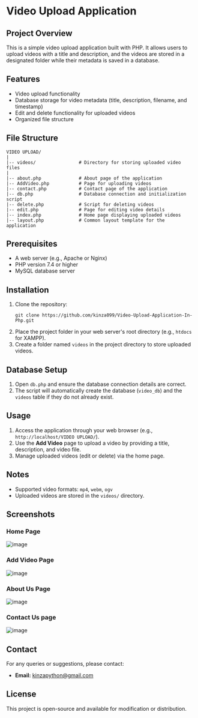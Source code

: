 # Video Upload Application

## Project Overview

This is a simple video upload application built with PHP. It allows users to upload videos with a title and description, and the videos are stored in a designated folder while their metadata is saved in a database.

## Features

- Video upload functionality
- Database storage for video metadata (title, description, filename, and timestamp)
- Edit and delete functionality for uploaded videos
- Organized file structure

## File Structure

```
VIDEO UPLOAD/
|
|-- videos/                # Directory for storing uploaded video files
|
|-- about.php              # About page of the application
|-- AddVideo.php           # Page for uploading videos
|-- contact.php            # Contact page of the application
|-- db.php                 # Database connection and initialization script
|-- delete.php             # Script for deleting videos
|-- edit.php               # Page for editing video details
|-- index.php              # Home page displaying uploaded videos
|-- layout.php             # Common layout template for the application
```

## Prerequisites

- A web server (e.g., Apache or Nginx)
- PHP version 7.4 or higher
- MySQL database server

## Installation

1. Clone the repository:
   ```
   git clone https://github.com/kinza099/Video-Upload-Application-In-Php.git

   ```
2. Place the project folder in your web server's root directory (e.g., `htdocs` for XAMPP).
3. Create a folder named `videos` in the project directory to store uploaded videos.

## Database Setup

1. Open `db.php` and ensure the database connection details are correct.
2. The script will automatically create the database (`video_db`) and the `videos` table if they do not already exist.

## Usage

1. Access the application through your web browser (e.g., `http://localhost/VIDEO UPLOAD/`).
2. Use the **Add Video** page to upload a video by providing a title, description, and video file.
3. Manage uploaded videos (edit or delete) via the home page.

## Notes

- Supported video formats: `mp4`, `webm`, `ogv`
- Uploaded videos are stored in the `videos/` directory.

## Screenshots

### Home Page
![image](https://github.com/user-attachments/assets/64d058e4-f3d9-459f-96c8-0fa5c1aed919)

### Add Video Page
![image](https://github.com/user-attachments/assets/957ed47c-1da2-4274-933f-6fe520925372)

### About Us Page
![image](https://github.com/user-attachments/assets/5ff79868-24d8-49d2-b1d8-5fee01873046)


### Contact Us page
![image](https://github.com/user-attachments/assets/057c95a8-976c-4af9-b023-0a95419f9f4b)


## Contact

For any queries or suggestions, please contact:
- **Email:** kinzapython@gmail.com


## License

This project is open-source and available for modification or distribution.

